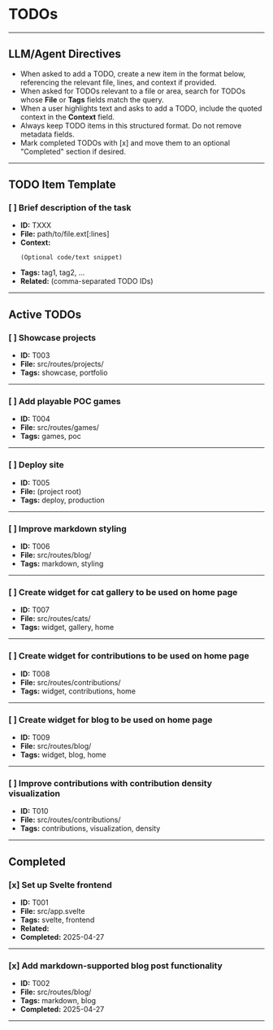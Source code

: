 # TODOs

---

## LLM/Agent Directives

- When asked to add a TODO, create a new item in the format below, referencing the relevant file, lines, and context if provided.
- When asked for TODOs relevant to a file or area, search for TODOs whose **File** or **Tags** fields match the query.
- When a user highlights text and asks to add a TODO, include the quoted context in the **Context** field.
- Always keep TODO items in this structured format. Do not remove metadata fields.
- Mark completed TODOs with [x] and move them to an optional "Completed" section if desired.

---

## TODO Item Template

### [ ] Brief description of the task

- **ID:** TXXX
- **File:** path/to/file.ext[:lines]
- **Context:**
  ```
  (Optional code/text snippet)
  ```
- **Tags:** tag1, tag2, ...
- **Related:** (comma-separated TODO IDs)

---

## Active TODOs

### [ ] Showcase projects

- **ID:** T003
- **File:** src/routes/projects/
- **Tags:** showcase, portfolio

---

### [ ] Add playable POC games

- **ID:** T004
- **File:** src/routes/games/
- **Tags:** games, poc

---

### [ ] Deploy site

- **ID:** T005
- **File:** (project root)
- **Tags:** deploy, production

---

### [ ] Improve markdown styling

- **ID:** T006
- **File:** src/routes/blog/
- **Tags:** markdown, styling

---

### [ ] Create widget for cat gallery to be used on home page

- **ID:** T007
- **File:** src/routes/cats/
- **Tags:** widget, gallery, home

---

### [ ] Create widget for contributions to be used on home page

- **ID:** T008
- **File:** src/routes/contributions/
- **Tags:** widget, contributions, home

---

### [ ] Create widget for blog to be used on home page

- **ID:** T009
- **File:** src/routes/blog/
- **Tags:** widget, blog, home

---

### [ ] Improve contributions with contribution density visualization

- **ID:** T010
- **File:** src/routes/contributions/
- **Tags:** contributions, visualization, density

---

## Completed

### [x] Set up Svelte frontend

- **ID:** T001
- **File:** src/app.svelte
- **Tags:** svelte, frontend
- **Related:**
- **Completed:** 2025-04-27

---

### [x] Add markdown-supported blog post functionality

- **ID:** T002
- **File:** src/routes/blog/
- **Tags:** markdown, blog
- **Completed:** 2025-04-27

---
